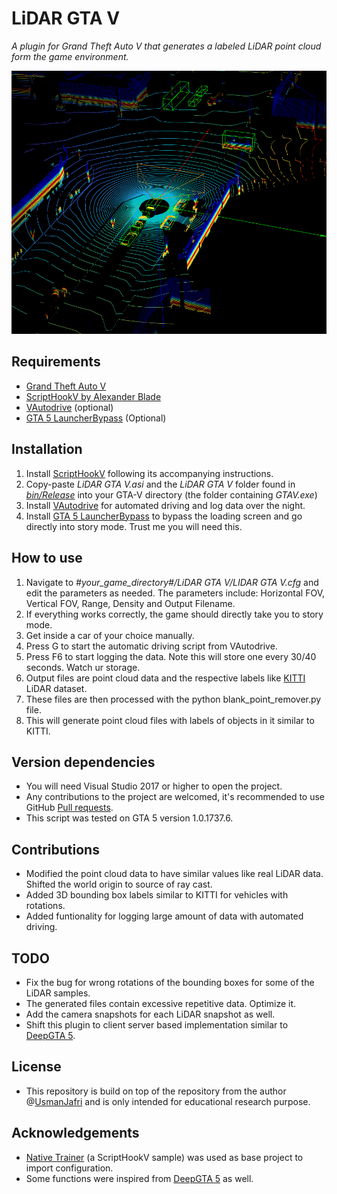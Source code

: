 LiDAR GTA V
============================
*A plugin for Grand Theft Auto V that generates a labeled LiDAR point cloud form the game environment.*

<img src="/samples/Capture2.PNG">

## Requirements

* [Grand Theft Auto V](https://store.steampowered.com/app/271590/Grand_Theft_Auto_V/)
* [ScriptHookV by Alexander Blade](http://www.dev-c.com/gtav/scripthookv/)
* [VAutodrive](https://www.gta5-mods.com/scripts/vautodrive) (optional)
* [GTA 5 LauncherBypass](https://www.gta5-mods.com/tools/gtavlauncherbypass) (Optional)

## Installation

1. Install [ScriptHookV](http://www.dev-c.com/gtav/scripthookv/) following its accompanying instructions.
2. Copy-paste *LiDAR GTA V.asi* and the *LiDAR GTA V* folder found in [*bin/Release*](https://github.com/UsmanJafri/LiDAR-GTA-V/tree/master/LiDAR%20GTA%20V/bin/Release) into your GTA-V directory (the folder containing *GTAV.exe*)
3. Install [VAutodrive](https://www.gta5-mods.com/scripts/vautodrive) for automated driving and log data over the night.
4. Install [GTA 5 LauncherBypass](https://www.gta5-mods.com/tools/gtavlauncherbypass) to bypass the loading screen and go directly into story mode. Trust me you will need this. 

## How to use

1. Navigate to *#your_game_directory#/LiDAR GTA V/LIDAR GTA V.cfg* and edit the parameters as needed. The parameters include: Horizontal FOV, Vertical FOV, Range, Density and Output Filename.
2. If everything works correctly, the game should directly take you to story mode. 
3. Get inside a car of your choice manually. 
4. Press G to start the automatic driving script from VAutodrive. 
5. Press F6 to start logging the data. Note this will store one every 30/40 seconds. Watch ur storage. 
6. Output files are point cloud data and the respective labels like [KITTI](http://www.cvlibs.net/datasets/kitti/) LiDAR dataset. 
7. These files are then processed with the python blank_point_remover.py file. 
8. This will generate point cloud files with labels of objects in it similar to KITTI. 

## Version dependencies

* You will need Visual Studio 2017 or higher to open the project.
* Any contributions to the project are welcomed, it's recommended to use GitHub [Pull requests](https://help.github.com/articles/using-pull-requests/).
* This script was tested on GTA 5 version 1.0.1737.6. 

## Contributions
* Modified the point cloud data to have similar values like real LiDAR data. Shifted the world origin to source of ray cast. 
* Added 3D bounding box labels similar to KITTI for vehicles with rotations.
* Added funtionality for logging large amount of data with automated driving. 

## TODO 
* Fix the bug for wrong rotations of the bounding boxes for some of the LiDAR samples.
* The generated files contain excessive repetitive data. Optimize it. 
* Add the camera snapshots for each LiDAR snapshot as well. 
* Shift this plugin to client server based implementation similar to  [DeepGTA 5](https://github.com/aitorzip/DeepGTAV).

## License 
* This repository is build on top of the repository from the author @[UsmanJafri](https://github.com/UsmanJafri/LiDAR-GTA-V) and is only intended for educational research purpose. 


## Acknowledgements
* [Native Trainer](http://www.dev-c.com/gtav/scripthookv/) (a ScriptHookV sample) was used as base project to import configuration.
* Some functions were inspired from [DeepGTA 5](https://github.com/aitorzip/DeepGTAV) as well. 
